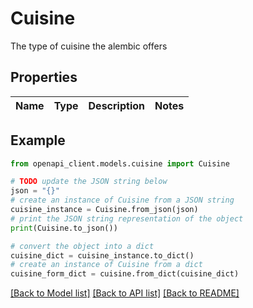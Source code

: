 # Cuisine

The type of cuisine the alembic offers

## Properties

Name | Type | Description | Notes
------------ | ------------- | ------------- | -------------

## Example

```python
from openapi_client.models.cuisine import Cuisine

# TODO update the JSON string below
json = "{}"
# create an instance of Cuisine from a JSON string
cuisine_instance = Cuisine.from_json(json)
# print the JSON string representation of the object
print(Cuisine.to_json())

# convert the object into a dict
cuisine_dict = cuisine_instance.to_dict()
# create an instance of Cuisine from a dict
cuisine_form_dict = cuisine.from_dict(cuisine_dict)
```
[[Back to Model list]](../README.md#documentation-for-models) [[Back to API list]](../README.md#documentation-for-api-endpoints) [[Back to README]](../README.md)


